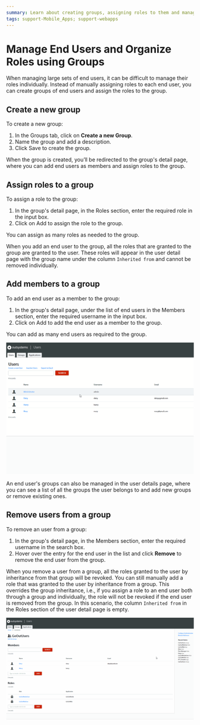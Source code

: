 ```yaml
---
summary: Learn about creating groups, assigning roles to them and managing group members in the Users application.
tags: support-Mobile_Apps; support-webapps
---
```


# Manage End Users and Organize Roles using Groups

When managing large sets of end users, it can be difficult to manage their roles individually. Instead of manually assigning roles to each end user, you can create groups of end users and assign the roles to the group. 

## Create a new group

To create a new group:

1. In the Groups tab, click on **Create a new Group**.
1. Name the group and add a description.
1. Click Save to create the group. 

When the group is created, you’ll be redirected to the group's detail page, where you can add end users as members and assign roles to the group.

## Assign roles to a group

To assign a role to the group:

1. In the group's detail page, in the Roles section, enter the required role in the input box.
1. Click on Add to assign the role to the group.

You can assign as many roles as needed to the group.

When you add an end user to the group, all the roles that are granted to the group are granted to the user. These roles will appear in the user detail page with the group name under the column `Inherited from` and cannot be removed individually. 

## Add members to a group

To add an end user as a member to the group:

1. In the group's detail page, under the list of end users in the Members section, enter the required username in the input box.
1. Click on Add to add the end user as a member to the group.

You can add as many end users as required to the group.

![](images/groups-gif1.gif?width=500)
 
An end user's groups can also be managed in the user details page, where you can see a list of all the groups the user belongs to and add new groups or remove existing ones.

## Remove users from a group

To remove an user from a group:

1. In the group's detail page, in the Members section, enter the required username in the search box.
1. Hover over the entry for the end user in the list and click **Remove** to remove the end user from the group.

When you remove a user from a group, all the roles granted to the user by inheritance from that group will be revoked. You can still manually add a role that was granted to the user by inheritance from a group. This overrides the group inheritance, i.e., if you assign a role to an end user both through a group and individually, the role will not be revoked if the end user is removed from the group. In this scenario, the column `Inherited from` in the Roles section of the user detail page is empty.

![](images/groups-gif2.gif?width=500)

